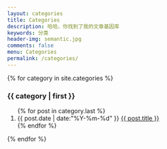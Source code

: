 ```yaml
---
layout: categories
title: Categories
description: 哈哈，你找到了我的文章基因库
keywords: 分类
header-img: semantic.jpg
comments: false
menu: Categories
permalink: /categories/
---
```


<section class="container posts-content">
{% for category in site.categories %}
<h3>{{ category | first }}</h3>
<ol class="posts-list" id="{{ category[0] }}">
{% for post in category.last %}
<li class="posts-list-item">
<span class="posts-list-meta">{{ post.date | date:"%Y-%m-%d" }}</span>
<a class="posts-list-name" href="{{ post.url }}">{{ post.title }}</a>
</li>
{% endfor %}
</ol>
{% endfor %}
</section>
<!-- /section.content -->
